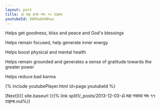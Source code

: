 ```yaml
---
layout: post
title: ॐ महा हनवे नमः ११ टाइम्स
youtubeId: 080XwbhNhws
---
```

 
 
Helps get goodness, bliss and peace and God's blessings
 
Helps remain focused, help generate inner energy 
 
Helps boost physical and mental health 
 
Helps remain grounded and generates a sense of gratitude towards the greater power 
 
Helps reduce bad karma
 
 
 
 


{% include youtubePlayer.html id=page.youtubeId %}
 
[Next]({{ site.baseurl }}{% link  split1/_posts/2013-12-03-ॐ महा नसाया नमः ११ टाइम्स.md%})
 
